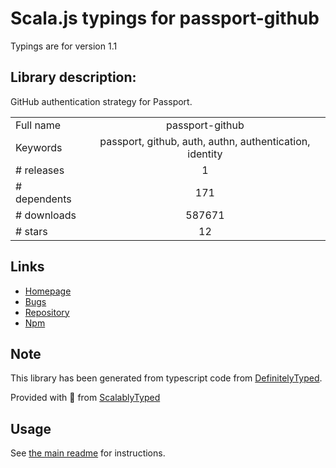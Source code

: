 
# Scala.js typings for passport-github

Typings are for version 1.1

## Library description:
GitHub authentication strategy for Passport.

|                    |                 |
| ------------------ | :-------------: |
| Full name          | passport-github |
| Keywords           | passport, github, auth, authn, authentication, identity |
| # releases         | 1 |
| # dependents       | 171 |
| # downloads        | 587671 |
| # stars            | 12 |

## Links
- [Homepage](https://github.com/jaredhanson/passport-github#readme)
- [Bugs](http://github.com/jaredhanson/passport-github/issues)
- [Repository](https://github.com/jaredhanson/passport-github)
- [Npm](https://www.npmjs.com/package/passport-github)
    


## Note
This library has been generated from typescript code from [DefinitelyTyped](https://definitelytyped.org).

Provided with :purple_heart: from [ScalablyTyped](https://github.com/oyvindberg/ScalablyTyped)

## Usage
See [the main readme](../../readme.md) for instructions.


